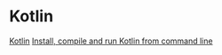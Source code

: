 # Kotlin
[Kotlin](https://kotlinlang.org)
[Install, compile and run Kotlin from command line](docs/install-compile-and-run-kotlin-from-command-line)
